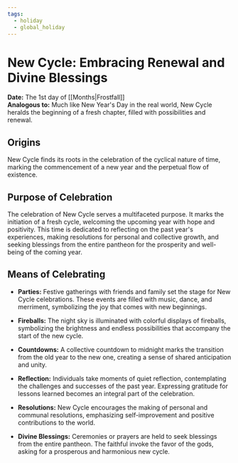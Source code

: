 ```yaml
---
tags:
  - holiday
  - global_holiday
---
```

# New Cycle: Embracing Renewal and Divine Blessings

**Date:** The 1st day of [[Months|Frostfall]]  
**Analogous to:** Much like New Year's Day in the real world, New Cycle heralds the beginning of a fresh chapter, filled with possibilities and renewal.

## Origins

New Cycle finds its roots in the celebration of the cyclical nature of time, marking the commencement of a new year and the perpetual flow of existence.

## Purpose of Celebration

The celebration of New Cycle serves a multifaceted purpose. It marks the initiation of a fresh cycle, welcoming the upcoming year with hope and positivity. This time is dedicated to reflecting on the past year's experiences, making resolutions for personal and collective growth, and seeking blessings from the entire pantheon for the prosperity and well-being of the coming year.

## Means of Celebrating

- **Parties:** Festive gatherings with friends and family set the stage for New Cycle celebrations. These events are filled with music, dance, and merriment, symbolizing the joy that comes with new beginnings.

- **Fireballs:** The night sky is illuminated with colorful displays of fireballs, symbolizing the brightness and endless possibilities that accompany the start of the new cycle.

- **Countdowns:** A collective countdown to midnight marks the transition from the old year to the new one, creating a sense of shared anticipation and unity.

- **Reflection:** Individuals take moments of quiet reflection, contemplating the challenges and successes of the past year. Expressing gratitude for lessons learned becomes an integral part of the celebration.

- **Resolutions:** New Cycle encourages the making of personal and communal resolutions, emphasizing self-improvement and positive contributions to the world.

- **Divine Blessings:** Ceremonies or prayers are held to seek blessings from the entire pantheon. The faithful invoke the favor of the gods, asking for a prosperous and harmonious new cycle.
